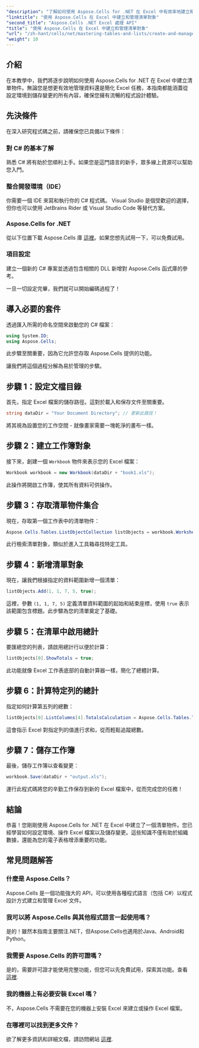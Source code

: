 ```yaml
---
"description": "了解如何使用 Aspose.Cells for .NET 在 Excel 中有效率地建立和管理清單物件。本指南將逐步指導您完成設定流程。"
"linktitle": "使用 Aspose.Cells 在 Excel 中建立和管理清單對象"
"second_title": "Aspose.Cells .NET Excel 處理 API"
"title": "使用 Aspose.Cells 在 Excel 中建立和管理清單對象"
"url": "/zh-hant/cells/net/mastering-tables-and-lists/create-and-manage-list-object/"
"weight": 10
---
```


## 介紹

在本教學中，我們將逐步說明如何使用 Aspose.Cells for .NET 在 Excel 中建立清單物件。無論您是想更有效地管理資料還是簡化 Excel 任務，本指南都能涵蓋從設定環境到儲存變更的所有內容，確保您擁有流暢的程式設計體驗。

## 先決條件

在深入研究程式碼之前，請確保您已具備以下條件：

### 對 C# 的基本了解
熟悉 C# 將有助於您順利上手。如果您是這門語言的新手，眾多線上資源可以幫助您入門。

### 整合開發環境（IDE）
你需要一個 IDE 來寫和執行你的 C# 程式碼。 Visual Studio 是個受歡迎的選擇，但你也可以使用 JetBrains Rider 或 Visual Studio Code 等替代方案。

### Aspose.Cells for .NET
從以下位置下載 Aspose.Cells 庫 [這裡](https://releases.aspose.com/cells/net/)。如果您想先試用一下，可以免費試用。

### 項目設定
建立一個新的 C# 專案並透過包含相關的 DLL 新增對 Aspose.Cells 函式庫的參考。

一旦一切設定完畢，我們就可以開始編碼過程了！

## 導入必要的套件

透過匯入所需的命名空間來啟動您的 C# 檔案：

```csharp
using System.IO;
using Aspose.Cells;
```

此步驟至關重要，因為它允許您存取 Aspose.Cells 提供的功能。

讓我們將這個過程分解為易於管理的步驟。

## 步驟 1：設定文檔目錄

首先，指定 Excel 檔案的儲存路徑。這對於載入和保存文件至關重要。

```csharp
string dataDir = "Your Document Directory"; // 更新此路徑！
```

將其視為設置您的工作空間 - 就像畫家需要一塊乾淨的畫布一樣。

## 步驟 2：建立工作簿對象

接下來，創建一個 `Workbook` 物件來表示您的 Excel 檔案：

```csharp
Workbook workbook = new Workbook(dataDir + "book1.xls");
```

此操作將開啟工作簿，使其所有資料可供操作。

## 步驟 3：存取清單物件集合

現在，存取第一個工作表中的清單物件：

```csharp
Aspose.Cells.Tables.ListObjectCollection listObjects = workbook.Worksheets[0].ListObjects;
```

此行檢索清單對象，類似於進入工具箱尋找特定工具。

## 步驟 4：新增清單對象

現在，讓我們根據指定的資料範圍新增一個清單：

```csharp
listObjects.Add(1, 1, 7, 5, true);
```

這裡，參數 `(1, 1, 7, 5)` 定義清單資料範圍的起始和結束座標，使用 `true` 表示該範圍包含標題。此步驟為您的清單奠定了基礎。

## 步驟 5：在清單中啟用總計

要匯總您的列表，請啟用總計行以便於計算：

```csharp
listObjects[0].ShowTotals = true;
```

此功能就像 Excel 工作表底部的自動計算器一樣，簡化了總體計算。

## 步驟 6：計算特定列的總計

指定如何計算第五列的總數：

```csharp
listObjects[0].ListColumns[4].TotalsCalculation = Aspose.Cells.Tables.TotalsCalculation.Sum; 
```

這會指示 Excel 對指定列的值進行求和，從而輕鬆追蹤總數。

## 步驟 7：儲存工作簿

最後，儲存工作簿以查看變更：

```csharp
workbook.Save(dataDir + "output.xls");
```

運行此程式碼將您的辛勤工作保存到新的 Excel 檔案中，從而完成您的任務！

## 結論

恭喜！您剛剛使用 Aspose.Cells for .NET 在 Excel 中建立了一個清單物件。您已經學習如何設定環境、操作 Excel 檔案以及儲存變更。這些知識不僅有助於組織數據，還能為您的電子表格增添重要的功能。

## 常見問題解答

### 什麼是 Aspose.Cells？  
Aspose.Cells 是一個功能強大的 API，可以使用各種程式語言（包括 C#）以程式設計方式建立和管理 Excel 文件。

### 我可以將 Aspose.Cells 與其他程式語言一起使用嗎？  
是的！雖然本指南主要關注.NET，但Aspose.Cells也適用於Java、Android和Python。

### 我需要 Aspose.Cells 的許可證嗎？  
是的，需要許可證才能使用完整功能，但您可以先免費試用，探索其功能。查看 [這裡](https://releases。aspose.com/).

### 我的機器上有必要安裝 Excel 嗎？  
不，Aspose.Cells 不需要在您的機器上安裝 Excel 來建立或操作 Excel 檔案。

### 在哪裡可以找到更多文件？  
欲了解更多資訊和詳細文檔，請訪問網站 [這裡](https://reference。aspose.com/cells/net/).